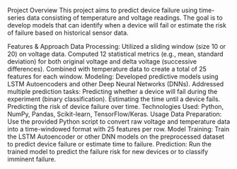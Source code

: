 Project Overview
This project aims to predict device failure using time-series data consisting of temperature and voltage readings. The goal is to develop models that can identify when a device will fail or estimate the risk of failure based on historical sensor data.

Features & Approach
Data Processing:
Utilized a sliding window (size 10 or 20) on voltage data.
Computed 12 statistical metrics (e.g., mean, standard deviation) for both original voltage and delta voltage (successive differences).
Combined with temperature data to create a total of 25 features for each window.
Modeling:
Developed predictive models using LSTM Autoencoders and other Deep Neural Networks (DNNs).
Addressed multiple prediction tasks:
Predicting whether a device will fail during the experiment (binary classification).
Estimating the time until a device fails.
Predicting the risk of device failure over time.
Technologies Used: Python, NumPy, Pandas, Scikit-learn, TensorFlow/Keras.
Usage
Data Preparation: Use the provided Python script to convert raw voltage and temperature data into a time-windowed format with 25 features per row.
Model Training: Train the LSTM Autoencoder or other DNN models on the preprocessed dataset to predict device failure or estimate time to failure.
Prediction: Run the trained model to predict the failure risk for new devices or to classify imminent failure.
